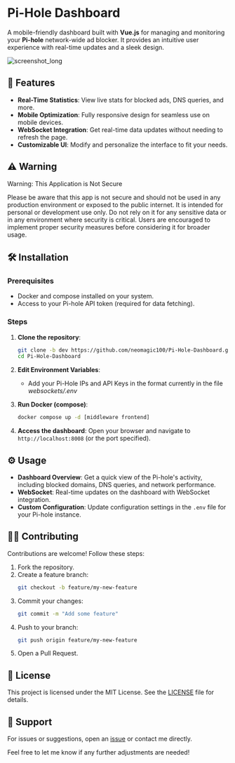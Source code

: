 # Pi-Hole Dashboard

A mobile-friendly dashboard built with **Vue.js** for managing and monitoring your **Pi-hole** network-wide ad blocker. It provides an intuitive user experience with real-time updates and a sleek design.

![screenshot_long](https://github.com/user-attachments/assets/eddfa2cf-da64-4851-b1cf-3df32333c627)

## 🚀 Features

- **Real-Time Statistics**: View live stats for blocked ads, DNS queries, and more.
- **Mobile Optimization**: Fully responsive design for seamless use on mobile devices.
- **WebSocket Integration**: Get real-time data updates without needing to refresh the page.
- **Customizable UI**: Modify and personalize the interface to fit your needs.

## ⚠️ Warning

Warning: This Application is Not Secure

Please be aware that this app is not secure and should not be used in any production environment or exposed to the public internet. It is intended for personal or development use only. Do not rely on it for any sensitive data or in any environment where security is critical. Users are encouraged to implement proper security measures before considering it for broader usage.

## 🛠️ Installation

### Prerequisites

- Docker and compose installed on your system.
- Access to your Pi-hole API token (required for data fetching).

### Steps

1. **Clone the repository**:

   ```bash
   git clone -b dev https://github.com/neomagic100/Pi-Hole-Dashboard.git
   cd Pi-Hole-Dashboard
   ```

2. **Edit Environment Variables**:

   - Add your Pi-Hole IPs and API Keys in the format currently in the file _websockets/.env_

3. **Run Docker (compose)**:

   ```bash
   docker compose up -d [middleware frontend]
   ```

4. **Access the dashboard**:
   Open your browser and navigate to `http://localhost:8008` (or the port specified).

## ⚙️ Usage

- **Dashboard Overview**: Get a quick view of the Pi-hole's activity, including blocked domains, DNS queries, and network performance.
- **WebSocket**: Real-time updates on the dashboard with WebSocket integration.
- **Custom Configuration**: Update configuration settings in the `.env` file for your Pi-hole instance.

## 👨‍💻 Contributing

Contributions are welcome! Follow these steps:

1. Fork the repository.
2. Create a feature branch:
   ```bash
   git checkout -b feature/my-new-feature
   ```
3. Commit your changes:
   ```bash
   git commit -m "Add some feature"
   ```
4. Push to your branch:
   ```bash
   git push origin feature/my-new-feature
   ```
5. Open a Pull Request.

## 📄 License

This project is licensed under the MIT License. See the [LICENSE](LICENSE) file for details.

## 📧 Support

For issues or suggestions, open an [issue](https://github.com/neomagic100/Pi-Hole-Dashboard/issues) or contact me directly.

Feel free to let me know if any further adjustments are needed!
